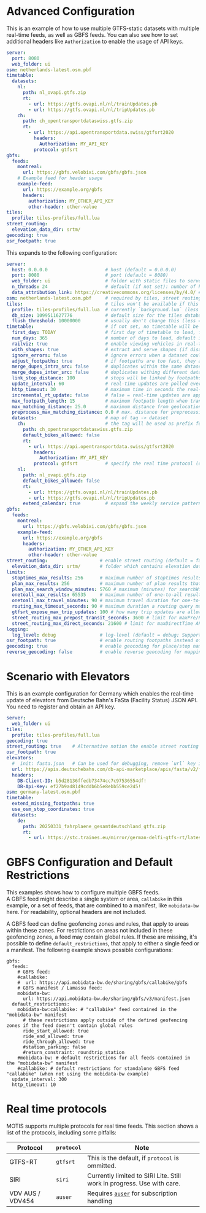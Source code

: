 # Advanced Configuration

This is an example of how to use multiple GTFS-static datasets with multiple real-time feeds, as well as GBFS feeds. You can also see how to set additional headers like `Authorization` to enable the usage of API keys.

```yaml
server:
  port: 8080
  web_folder: ui
osm: netherlands-latest.osm.pbf
timetable:
  datasets:
    nl:
      path: nl_ovapi.gtfs.zip
      rt:
        - url: https://gtfs.ovapi.nl/nl/trainUpdates.pb
        - url: https://gtfs.ovapi.nl/nl/tripUpdates.pb
    ch:
      path: ch_opentransportdataswiss.gtfs.zip
      rt:
        - url: https://api.opentransportdata.swiss/gtfsrt2020
          headers:
            Authorization: MY_API_KEY
          protocol: gtfsrt
gbfs:
  feeds:
    montreal:
      url: https://gbfs.velobixi.com/gbfs/gbfs.json
    # Example feed for header usage
    example-feed:
      url: https://example.org/gbfs
      headers:
        authorization: MY_OTHER_API_KEY
        other-header: other-value
tiles:
  profile: tiles-profiles/full.lua
street_routing:
  elevation_data_dir: srtm/
geocoding: true
osr_footpath: true
```

This expands to the following configuration:

```yaml
server:
  host: 0.0.0.0                     # host (default = 0.0.0.0)
  port: 8080                        # port (default = 8080)
  web_folder: ui                    # folder with static files to serve
  n_threads: 24                     # default (if not set): number of hardware threads
  data_attribution_link: https://creativecommons.org/licenses/by/4.0/ # link to data sources or license exposed in HTTP headers and UI
osm: netherlands-latest.osm.pbf     # required by tiles, street routing, geocoding and reverse-geocoding
tiles:                              # tiles won't be available if this key is missing
  profile: tiles-profiles/full.lua  # currently `background.lua` (less details) and `full.lua` (more details) are available
  db_size: 1099511627776            # default size for the tiles database (influences VIRT memory usage)
  flush_threshold: 10000000         # usually don't change this (less = reduced memory usage during tiles import)
timetable:                          # if not set, no timetable will be loaded
  first_day: TODAY                  # first day of timetable to load, format: "YYYY-MM-DD" (special value "TODAY")
  num_days: 365                     # number of days to load, default is 365 days
  railviz: true                     # enable viewing vehicles in real-time on the map, requires some extra lookup data structures
  with_shapes: true                 # extract and serve shapes (if disabled, direct lines are used)
  ignore_errors: false              # ignore errors when a dataset could not be loaded
  adjust_footpaths: true            # if footpaths are too fast, they are adjusted if set to true
  merge_dupes_intra_src: false      # duplicates within the same datasets will be merged
  merge_dupes_inter_src: false      # duplicates withing different datasets will be merged
  link_stop_distance: 100           # stops will be linked by footpaths if they're less than X meters (default=100m) apart
  update_interval: 60               # real-time updates are polled every `update_interval` seconds
  http_timeout: 30                  # maximum time in seconds the real-time feed download may take
  incremental_rt_update: false      # false = real-time updates are applied to a clean slate, true = no data will be dropped
  max_footpath_length: 15           # maximum footpath length when transitively connecting stops or for routing footpaths if `osr_footpath` is set to true
  max_matching_distance: 25.0       # maximum distance from geolocation to next OSM ways that will be found
  preprocess_max_matching_distance: 0.0 # max. distance for preprocessing matches from nigiri locations (stops) to OSM ways to speed up querying (set to 0 (default) to disable)
  datasets:                         # map of tag -> dataset
    ch:                             # the tag will be used as prefix for stop IDs and trip IDs with `_` as divider, so `_` cannot be part of the dataset tag
      path: ch_opentransportdataswiss.gtfs.zip
      default_bikes_allowed: false
      rt:
        - url: https://api.opentransportdata.swiss/gtfsrt2020
          headers:
            Authorization: MY_API_KEY
          protocol: gtfsrt          # specify the real time protocol (default: gtfsrt)
    nl:
      path: nl_ovapi.gtfs.zip
      default_bikes_allowed: false
      rt:
        - url: https://gtfs.ovapi.nl/nl/trainUpdates.pb
        - url: https://gtfs.ovapi.nl/nl/tripUpdates.pb
      extend_calendar: true         # expand the weekly service pattern beyond the end of `feed_info.txt::feed_end_date` if `feed_end_date` matches `calendar.txt::end_date`
gbfs:
  feeds:
    montreal:
      url: https://gbfs.velobixi.com/gbfs/gbfs.json
    example-feed:
      url: https://example.org/gbfs
      headers:
        authorization: MY_OTHER_API_KEY
        other-header: other-value
street_routing:                   # enable street routing (default = false; Using boolean values true/false is supported for backward compatibility)
  elevation_data_dir: srtm/       # folder which contains elevation data, e.g. SRTMGL1 data tiles in HGT format
limits:
  stoptimes_max_results: 256      # maximum number of stoptimes results that can be requested
  plan_max_results: 256           # maximum number of plan results that can be requested via numItineraries parameter
  plan_max_search_window_minutes: 5760 # maximum (minutes) for searchWindow parameter (seconds), highest possible value: 21600 (15 days)
  onetoall_max_results: 65535     # maximum number of one-to-all results that can be requested
  onetoall_max_travel_minutes: 90 # maximum travel duration for one-to-all query that can be requested
  routing_max_timeout_seconds: 90 # maximum duration a routing query may take
  gtfsrt_expose_max_trip_updates: 100 # how many trip updates are allowed to be exposed via the gtfsrt endpoint
  street_routing_max_prepost_transit_seconds: 3600 # limit for maxPre/PostTransitTime API params, see below
  street_routing_max_direct_seconds: 21600 # limit for maxDirectTime API param, high values can lead to long-running, RAM-hungry queries 
logging:
  log_level: debug                # log-level (default = debug; Supported log-levels: error, info, debug)
osr_footpath: true                # enable routing footpaths instead of using transfers from timetable datasets
geocoding: true                   # enable geocoding for place/stop name autocompletion
reverse_geocoding: false          # enable reverse geocoding for mapping a geo coordinate to nearby places/addresses
```

# Scenario with Elevators

This is an example configuration for Germany which enables the real-time update of elevators from Deutsche Bahn's FaSta (Facility Status) JSON API. You need to register and obtain an API key.

```yml
server:
  web_folder: ui
tiles:
  profile: tiles-profiles/full.lua
geocoding: true
street_routing: true    # Alternative notion the enable street routing
osr_footpath: true
elevators:
  #  init: fasta.json   # Can be used for debugging, remove `url` key in this case
  url: https://apis.deutschebahn.com/db-api-marketplace/apis/fasta/v2/facilities
  headers:
    DB-Client-ID: b5d28136ffedb73474cc7c97536554df!
    DB-Api-Key: ef27b9ad8149cddb6b5e8ebb559ce245!
osm: germany-latest.osm.pbf
timetable:
  extend_missing_footpaths: true
  use_osm_stop_coordinates: true
  datasets:
    de:
      path: 20250331_fahrplaene_gesamtdeutschland_gtfs.zip
      rt:
        - url: https://stc.traines.eu/mirror/german-delfi-gtfs-rt/latest.gtfs-rt.pbf
```

# GBFS Configuration and Default Restrictions

This examples shows how to configure multiple GBFS feeds.  
A GBFS feed might describe a single system or area, `callabike` in this example, or a set of feeds, that are combined to a manifest, like `mobidata-bw` here. For readability, optional headers are not included.

A GBFS feed can define geofencing zones and rules, that apply to areas within these zones.
For restrictions on areas not included in these geofencing zones, a feed may contain global rules.
If these are missing, it's possible to define `default_restrictions`, that apply to either a single feed or a manifest.
The following example shows possible configurations:

```
gbfs:
  feeds:
    # GBFS feed:
    #callabike:
    #  url: https://api.mobidata-bw.de/sharing/gbfs/callabike/gbfs
    # GBFS manifest / Lamassu feed:
    mobidata-bw:
      url: https://api.mobidata-bw.de/sharing/gbfs/v3/manifest.json
  default_restrictions:
    mobidata-bw:callabike: # "callabike" feed contained in the "mobidata-bw" manifest
      # these restrictions apply outside of the defined geofencing zones if the feed doesn't contain global rules
      ride_start_allowed: true
      ride_end_allowed: true
      ride_through_allowed: true
      #station_parking: false
      #return_constraint: roundtrip_station
    #mobidata-bw: # default restrictions for all feeds contained in the "mobidata-bw" manifest
    #callabike: # default restrictions for standalone GBFS feed "callabike" (when not using the mobidata-bw example)
  update_interval: 300
  http_timeout: 10
```

# Real time protocols

MOTIS supports multiple protocols for real time feeds. This section shows a list of the protocols, including some pitfalls:

| Protocol | `protocol` | Note |
| ---- | ---- | ---- |
| GTFS-RT | `gtfsrt` | This is the default, if `protocol` is ommitted. |
| SIRI | `siri` | Currently limited to SIRI Lite. Still work in progress. Use with care. |
| VDV AUS / VDV454 | `auser` | Requires [`auser`](https://github.com/motis-project/auser) for subscription handling |

